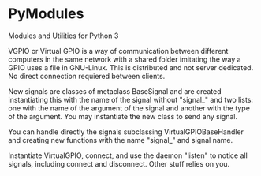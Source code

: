 # PyModules
Modules and Utilities for Python 3

VGPIO or Virtual GPIO is a way of communication between different computers in the same network with a shared folder imitating the way a GPIO uses a file in GNU-Linux. This is distributed and not server dedicated. No direct connection requiered between clients.

New signals are classes of metaclass BaseSignal and are created instantiating this with the name of the signal without "signal\_" and two lists: one with the name of the argument of the signal and another with the type of the argument. You may instantiate the new class to send any signal.

You can handle directly the signals subclassing VirtualGPIOBaseHandler and creating new functions with the name "signal\_" and signal name.

Instantiate VirtualGPIO, connect, and use the daemon "listen" to notice all signals, including connect and disconnect. Other stuff relies on you.
